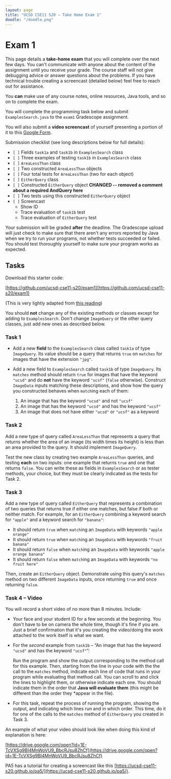 ```yaml
---
layout: page
title: "UCSD CSE11 S20 – Take Home Exam 1"
doodle: "/doodle.png"
---
```


# Exam 1

This page details a **take-home exam** that you will complete over the next
few days. You can't communicate with anyone about the content of the
assignment until you receive your grade. The course staff will not give
debugging advice or answer questions about the problems. If you have
technical trouble creating a screencast (detailed below) feel free to reach
out for assistance.

You **can** make use of any course notes, online resources, Java tools, and
so on to complete the exam.

You will complete the programming task below and submit `ExamplesSearch.java`
to the `exam1` Gradescope assignment.

You will also submit a **video screencast** of yourself presenting a portion of
it to this [Google Form](https://docs.google.com/forms/d/e/1FAIpQLSco7eqdZ_GaZCG9QqQ2wpDbsF39CL-6LNuhu-jzUtjd8hb6vQ/viewform).

Submission checklist (see long descriptions below for full details):

- `[ ]` Fields `task1a` and `task1b` in `ExamplesSearch` class
- `[ ]` Three examples of testing `task1b` in `ExamplesSearch` class
- `[ ]` `AreaLessThan` class
- `[ ]` Two constructed `AreaLessThan` objects
- `[ ]` Four total tests for `AreaLessThan` (two for each object)
- `[ ]` `EitherQuery` class
- `[ ]` Constructed `EitherQuery` object **CHANGED -- removed a comment about a required AndQuery here**
- `[ ]` Two tests using this constructed `EitherQuery` object
- `[ ]` Screencast
  - Show ID
  - Trace evaluation of `task1b` test
  - Trace evaluation of `EitherQuery` test

Your submission will be graded **after** the deadline. The Gradescope upload
will just check to make sure that there aren't any errors reported by Java
when we try to run your programs, not whether tests succeeded or failed. You
should test thoroughly yourself to make sure your program works as expected.

## Tasks

Download this starter code:

[https://github.com/ucsd-cse11-s20/exam1](https://github.com/ucsd-cse11-s20/exam1)

(This is very lightly adapted from [this reading](https://cseweb.ucsd.edu/classes/sp17/cse11-a/lecture11.html))

You should **not** change any of the existing methods or classes except for
adding to `ExamplesSearch`. Don't change `ImageQuery` or the other query
classes, just add new ones as described below.

### Task 1

- Add a new **field** to the `ExamplesSearch` class called `task1a` of type
`ImageQuery`. Its value should be a query that returns `true` on `matches`
for images that have the extension `"jpg"`.

- Add a new field to `ExamplesSearch` called `task1b` of type `ImageQuery`.
Its `matches` method should return `true` for images that have the keyword
`"ucsd"` and do **not** have the keyword `"ucsf"` (`false` otherwise).
Construct `ImageData` inputs matching these descriptions, and show how the
query you constructed behaves when `match`ing each of them:
  1. An image that has the keyword `"ucsd"` and not `"ucsf"`
  2. An image that has the keyword `"ucsd"` and has the keyword `"ucsf"`
  3. An image that does not have either `"ucsd"` or `"ucsf"` as a keyword

### Task 2

Add a new type of query called `AreaLessThan` that represents a query that
returns whether the area of an image (its width times its height) is less
than an area provided to the query. It should implement `ImageQuery`.

Test the new class by creating two example `AreaLessThan` queries, and
testing **each** on two inputs: one example that returns `true` and one
that returns `false`. You can write these as fields in `ExamplesSearch` or as
tester methods, your choice, but they must be clearly indicated as the tests
for Task 2.

### Task 3

Add a new type of query called `EitherQuery` that represents a combination of
two queries that returns true if either one matches, but false if both or
neither match. For example, for an `EitherQuery` combining a keyword search
for `"apple"` and a keyword search for `"banana"`:

- It should return `true` when `match`ing an `ImageData` with keywords
`"apple orange"`
- It should return `true` when `match`ing an `ImageData` with keywords
`"fruit banana"`
- It should return `false` when `match`ing an `ImageData` with keywords
`"apple orange banana"`
- It should return `false` when `match`ing an `ImageData` with keywords
`"no fruit here"`

Then, create an `EitherQuery` object. Demonstrate using this query's
`matches` method on two different `ImageData` inputs, once returning `true`
and once returning `false`.

### Task 4 – Video

You will record a short video of no more than 8 minutes. Include:

- Your face and your student ID for a few seconds at the beginning. You don't
  have to be on camera the whole time, though it's fine if you are. Just a
  brief confirmation that it's you creating the video/doing the work attached
  to the work itself is what we want.
- For the _second_ example from `task1b` – “An image that has the keyword
  `"ucsd"` and has the keyword `"ucsf"`”:

  Run the program and show the output corresponding to the method call for
  this example. Then, starting from the line in your code with the the call
  to the `matches` method, indicate each line of code that runs in your
  program while evaluating that method call. You can scroll to and click the
  lines to highlight them, or otherwise indicate each one. You should
  indicate them in the order that
  **Java will evaluate them** (this might be different than the order they
  *appear in the file).

- For this task, repeat the process of running the program, showing the
output, and indicating which lines run and in which order. This time, do it
for one of the calls to the `matches` method of `EitherQuery` you created in
Task 3.

An example of what your video should look like when doing this kind of
explanation is here:

[https://drive.google.com/open?id=1E-TcVXSg9BI4MnWoVU9_BbcRJsu8ZhCf](https://drive.google.com/open?id=1E-TcVXSg9BI4MnWoVU9_BbcRJsu8ZhCf)

PA5 has a tutorial for creating a screencast like this
[https://ucsd-cse11-s20.github.io/pa5/](https://ucsd-cse11-s20.github.io/pa5/).
